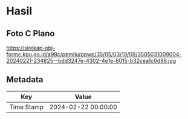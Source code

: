 # Hasil

## Foto C Plano

https://sirekap-obj-formc.kpu.go.id/a98c/pemilu/ppwp/35/05/03/10/09/3505031009004-20240221-234825--bdd3247e-4302-4e1e-8015-b32cea1c0d86.jpg


## Metadata

| Key        | Value               |
| ---------- | ------------------- |
| Time Stamp | 2024-02-22 00:00:00 |



